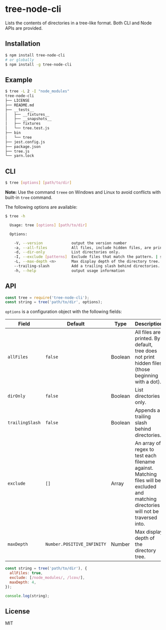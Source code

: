 # tree-node-cli

Lists the contents of directories in a tree-like format. Both CLI and Node APIs are provided.

## Installation

```bash
$ npm install tree-node-cli
# or globally
$ npm install -g tree-node-cli
```

## Example

```bash
$ tree -L 2 -I "node_modules"
tree-node-cli
├── LICENSE
├── README.md
├── __tests__
│   ├── __fixtures__
│   ├── __snapshots__
│   ├── fixtures
│   └── tree.test.js
├── bin
│   └── tree
├── jest.config.js
├── package.json
├── tree.js
└── yarn.lock
```

## CLI

```bash
$ tree [options] [path/to/dir]
```

**Note:** Use the command `treee` on Windows and Linux to avoid conflicts with built-in `tree` command.

The following options are available:

```bash
$ tree -h

  Usage: tree [options] [path/to/dir]

  Options:

    -V, --version             output the version number
    -a, --all-files           All files, include hidden files, are printed.
    -d, --dir-only            List directories only.
    -I, --exclude [patterns]  Exclude files that match the pattern. | separates alternate patterns. Wrap your entire pattern in double quotes. E.g. `"node_modules|lcov".
    -L, --max-depth <n>       Max display depth of the directory tree.
    --trailing-slash          Add a trailing slash behind directories.
    -h, --help                output usage information
```

## API

```js
const tree = require('tree-node-cli');
const string = tree('path/to/dir', options);
```

`options` is a configuration object with the following fields:

| Field           | Default                    | Type    | Description                                                                                                                           |
| --------------- | -------------------------- | ------- | ------------------------------------------------------------------------------------------------------------------------------------- |
| `allFiles`      | `false`                    | Boolean | All files are printed. By default, tree does not print hidden files (those beginning with a dot).                                     |
| `dirOnly`       | `false`                    | Boolean | List directories only.                                                                                                                |
| `trailingSlash` | `false`                    | Boolean | Appends a trailing slash behind directories.                                                                                          |
| `exclude`       | `[]`                       | Array   | An array of regex to test each filename against. Matching files will be excluded and matching directories will not be traversed into. |
| `maxDepth`      | `Number.POSITIVE_INFINITY` | Number  | Max display depth of the directory tree.                                                                                              |

```js
const string = tree('path/to/dir'), {
  allFiles: true,
  exclude: [/node_modules/, /lcov/],
  maxDepth: 4,
});

console.log(string);
```

## License

MIT
